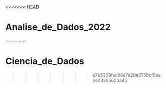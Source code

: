 <<<<<<< HEAD
# Analise_de_Dados_2022
=======
# Ciencia_de_Dados
>>>>>>> e7b5309fec96a7d20e5750cf9ee3e2329562da45
